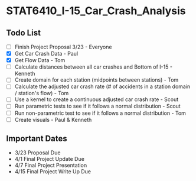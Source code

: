 # STAT6410_I-15_Car_Crash_Analysis

## Todo List
- [ ] Finish Project Proposal 3/23 - Everyone
- [X] Get Car Crash Data - Paul
- [X] Get Flow Data - Tom
- [ ] Calculate distances between all car crashes and Bottom of I-15 - Kenneth
- [ ] Create domain for each station (midpoints between stations) - Tom
- [ ] Calculate the adjusted car crash rate (# of accidents in a station domain / station's flow) - Tom
- [ ] Use a kernel to create a continuous adjusted car crash rate - Scout
- [ ] Run parametric tests to see if it follows a normal distribution - Scout
- [ ] Run non-parametric test to see if it follows a normal distribution - Tom
- [ ] Create visuals - Paul & Kenneth

## Important Dates
* 3/23 Proposal Due
* 4/1 Final Project Update Due
* 4/7 Final Project Presentation
* 4/15 Final Project Write Up Due

